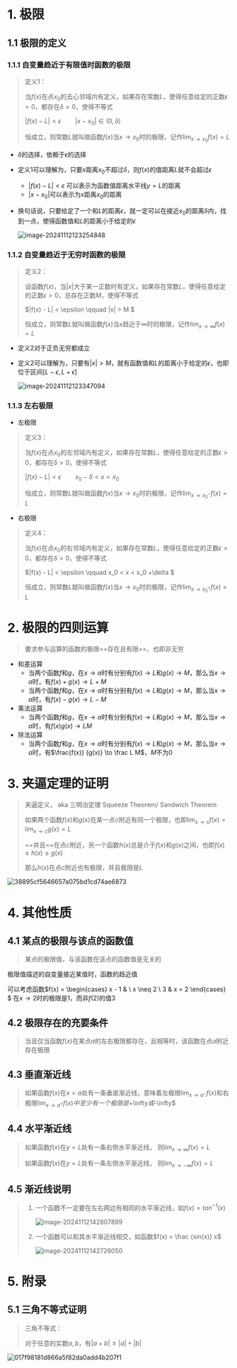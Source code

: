 # 1. 极限

## 1.1 极限的定义

### 1.1.1 自变量趋近于有限值时函数的极限

> 定义1：
>
> 当$f(x)$在点$x_0$的去心邻域内有定义，如果存在常数$L$，使得任意给定的正数$\epsilon > 0$，都存在$\delta > 0$，使得不等式
>
> $|f(x) - L| < \epsilon \qquad |x-x_0| \in (0, \delta)$
>
> 恒成立，则常数$L$就叫做函数$f(x)$当$x \to x_0$时的极限，记作$\displaystyle \lim_{x \to x_0} f(x) = L$

- $\delta$的选择，依赖于$\epsilon$的选择

- 定义1可以理解为，只要$x$距离$x_0$不超过$\delta$，则$f(x)$的值距离$L$就不会超过$\epsilon$

    - $|f(x) - L| < \epsilon$ 可以表示为函数值距离水平线$y = L$的距离
    - $|x-x_0|$可以表示为$x$距离$x_0$的距离

- 换句话说，只要给定了一个和$L$的距离$\epsilon$，就一定可以在接近$x_0$的距离$\delta$内，找到一点，使得函数值和$L$的距离小于给定的$\epsilon$

    ![image-20241112123254848](<chap 3 极限导论.assets/image-20241112123254848.png>)

### 1.1.2 自变量趋近于无穷时函数的极限

> 定义2：
>
> 设函数$f(x)$，当$|x|$大于某一正数时有定义，如果存在常数$L$，使得任意给定的正数$\epsilon > 0$，总存在正数$M$，使得不等式
>
> $|f(x) - L| < \epsilon \qquad |x| > M $
>
> 恒成立，则常数$L$就叫做函数$f(x)$当$x$趋近于$\infty$时的极限，记作$\displaystyle \lim_{x \to \infty} f(x) = L$

- 定义2对于正负无穷都成立

- 定义2可以理解为，只要有$|x| > M$，就有函数值和$L$的距离小于给定的$\epsilon$，也即位于区间$[L-\epsilon, L+\epsilon]$

    ![image-20241112123347094](<chap 3 极限导论.assets/image-20241112123347094.png>)

### 1.1.3 左右极限

- 左极限

> 定义3：
>
> 当$f(x)$在点$x_0$的左邻域内有定义，如果存在常数$L$，使得任意给定的正数$\epsilon > 0$，都存在$\delta > 0$，使得不等式
>
> $|f(x) - L| < \epsilon \qquad x_0 - \delta < x < x_0$
>
> 恒成立，则常数$L$就叫做函数$f(x)$当$x \to x_0$时的极限，记作$\displaystyle \lim_{x \to x_0^-} f(x) = L$

- 右极限

> 定义4：
>
> 当$f(x)$在点$x_0$的右邻域内有定义，如果存在常数$L$，使得任意给定的正数$\epsilon > 0$，都存在$\delta > 0$，使得不等式
>
> $|f(x) - L| < \epsilon \qquad x_0 < x < x_0 +\delta $
>
> 恒成立，则常数$L$就叫做函数$f(x)$当$x \to x_0$时的极限，记作$\displaystyle \lim_{x \to x_0^+} f(x) = L$

# 2. 极限的四则运算

> 要求参与运算的函数的极限==存在且有限==，也即非无穷

- 和差运算
    - 当两个函数$f$和$g$，在$x \to a$时有分别有$f(x) \to L$和$g(x) \to M$，那么当$x \to a$时，有$f(x) + g(x) \to L + M$
    - 当两个函数$f$和$g$，在$x \to a$时有分别有$f(x) \to L$和$g(x) \to M$，那么当$x \to a$时，有$f(x) - g(x) \to L - M$
- 乘法运算
    - 当两个函数$f$和$g$，在$x \to a$时有分别有$f(x) \to L$和$g(x) \to M$，那么当$x \to a$时，有$f(x)g(x) \to LM$
- 除法运算
    - 当两个函数$f$和$g$，在$x \to a$时有分别有$f(x) \to L$和$g(x) \to M$，那么当$x \to a$时，有$\frac{f(x)} {g(x)} \to \frac L M$，$M$不为0

# 3. 夹逼定理的证明

> 夹逼定义， aka 三明治定理 Squeeze Theorem/ Sandwich Theorem
>
> 如果两个函数$f(x)$和$g(x)$在某一点$c$附近有同一个极限，也即$\displaystyle \lim_{x \to c} f(x) = \lim_{x \to c} g(x) = L$
>
> ==并且==在点$c$附近，另一个函数$h(x)$总是介于$f(x)$和$g(x)$之间，也即$f(x) \leq h(x) \leq g(x)$
>
> 那么$h(x)$在点$c$附近也有极限，并且极限是$L$

![38895cf5646657a075bd1cd74ae6873](<chap 3 极限导论.assets/38895cf5646657a075bd1cd74ae6873.jpg>)

# 4. 其他性质

## 4.1 某点的极限与该点的函数值

>  某点的极限值，与该函数在该点的函数值是无关的

极限值描述的自变量接近某值时，函数的趋近值

可以考虑函数$f(x) = \begin{cases}  x - 1 & \ x \neq 2 \\ 3 &  x = 2  \end{cases} $ 在$x \to 2$时的极限是1，而非$f(2)$的值3

## 4.2 极限存在的充要条件

> 当且仅当函数$f(x)$在某点$a$的左右极限都存在，且相等时，该函数在点$a$附近存在极限

## 4.3 垂直渐近线

> 如果函数$f(x)$在$x=a$处有一条垂直渐近线，意味着左极限$\displaystyle \lim_{x\to a^-} f(x)$和右极限$\displaystyle \lim_{x\to a^+} f(x)中至少有一个极限是$+\infty$或$-\infty$

## 4.4 水平渐近线

> 如果函数$f(x)$在$y=L$处有一条右侧水平渐近线， 则$\displaystyle \lim_{x\to \infty} f(x) = L$
>
> 如果函数$f(x)$在$y=L$处有一条左侧水平渐近线， 则$\displaystyle \lim_{x\to -\infty} f(x) = L$

## 4.5 渐近线说明

> 1. 一个函数不一定要在左右两边有相同的水平渐近线，如$f(x) = tan^{-1}(x)$
>
>     ![image-20241112142807899](<chap 3 极限导论.assets/image-20241112142807899.png>)
>
> 2. 一个函数可以和其水平渐近线相交，如函数$f(x) = \frac {sin(x)} x$
>
>     ![image-20241112142726050](<chap 3 极限导论.assets/image-20241112142726050.png>)

# 5. 附录

## 5.1 三角不等式证明

> 三角不等式：
>
> 对于任意的实数$a, b$，有$|a+b| \leq |a| + |b|$

![017f98181d866a5f82da0add4b207f1](<chap 3 极限导论.assets/017f98181d866a5f82da0add4b207f1.jpg>)



